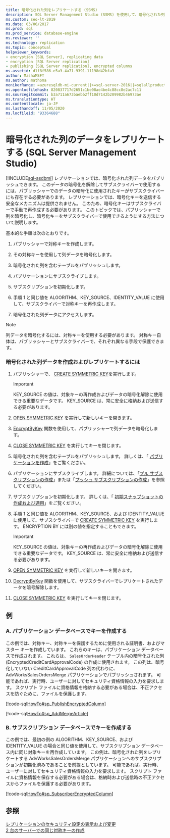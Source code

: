 ```yaml
---
title: 暗号化された列をレプリケートする (SSMS)
description: SQL Server Management Studio (SSMS) を使用して、暗号化された列のデータをレプリケートする方法について説明します。
ms.custom: seo-lt-2019
ms.date: 03/06/2017
ms.prod: sql
ms.prod_service: database-engine
ms.reviewer: ''
ms.technology: replication
ms.topic: conceptual
helpviewer_keywords:
- encryption [SQL Server], replicating data
- encryption [SQL Server replication]
- publishing [SQL Server replication], encrypted columns
ms.assetid: d1f8f586-e5a3-4a71-9391-11198d42bfa3
author: MashaMSFT
ms.author: mathoma
monikerRange: =azuresqldb-mi-current||>=sql-server-2016||=sqlallproducts-allversions
ms.openlocfilehash: 820837717d2651c1be08ae4be4c88cc8e2ac7c11
ms.sourcegitcommit: b3a711a673baebb2ff10d7142b209982b46973ae
ms.translationtype: HT
ms.contentlocale: ja-JP
ms.lasthandoff: 11/05/2020
ms.locfileid: "93364688"
---
```

# <a name="replicate-data-in-encrypted-columns-sql-server-management-studio"></a>暗号化された列のデータをレプリケートする (SQL Server Management Studio)
[!INCLUDE[sql-asdbmi](../../../includes/applies-to-version/sql-asdbmi.md)]
  レプリケーションでは、暗号化された列データをパブリッシュできます。 このデータの暗号化を解除してサブスクライバーで使用するには、パブリッシャーでのデータの暗号化に使用されたキーがサブスクライバーにも存在する必要があります。 レプリケーションでは、暗号化キーを送信する安全なメカニズムは提供されません。 このため、暗号化キーはサブスクライバーで手動で再作成する必要があります。 このトピックでは、パブリッシャーで列を暗号化し、暗号化キーをサブスクライバーで使用できるようにする方法について説明します。  
  
 基本的な手順は次のとおりです。  
  
1.  パブリッシャーで対称キーを作成します。  
  
2.  その対称キーを使用して列データを暗号化します。  
  
3.  暗号化された列を含むテーブルをパブリッシュします。  
  
4.  パブリケーションにサブスクライブします。  
  
5.  サブスクリプションを初期化します。  
  
6.  手順 1 と同じ値を ALGORITHM、KEY_SOURCE、IDENTITY_VALUE に使用して、サブスクライバーで対称キーを再作成します。  
  
7.  暗号化された列データにアクセスします。  

> [!NOTE]  
>  列データを暗号化するには、対称キーを使用する必要があります。 対称キー自体は、パブリッシャーとサブスクライバーで、それぞれ異なる手段で保護できます。  
  
### <a name="to-create-and-replicate-encrypted-column-data"></a>暗号化された列データを作成およびレプリケートするには  
  
1.  パブリッシャーで、 [CREATE SYMMETRIC KEY](../../../t-sql/statements/create-symmetric-key-transact-sql.md)を実行します。  
  
    > [!IMPORTANT]  
    >  KEY_SOURCE の値は、対象キーの再作成およびデータの暗号化解除に使用できる重要なデータです。 KEY_SOURCE は、常に安全に格納および送信する必要があります。  
  
2.  [OPEN SYMMETRIC KEY](../../../t-sql/statements/open-symmetric-key-transact-sql.md) を実行して新しいキーを開きます。  
  
3.  [EncryptByKey](../../../t-sql/functions/encryptbykey-transact-sql.md) 関数を使用して、パブリッシャーで列データを暗号化します。  
  
4.  [CLOSE SYMMETRIC KEY](../../../t-sql/statements/close-symmetric-key-transact-sql.md) を実行してキーを閉じます。  
  
5.  暗号化された列を含むテーブルをパブリッシュします。 詳しくは、「 [パブリケーションを作成](../../../relational-databases/replication/publish/create-a-publication.md)」をご覧ください。  
  
6.  パブリケーションにサブスクライブします。 詳細については、「[プル サブスクリプションの作成](../../../relational-databases/replication/create-a-pull-subscription.md)」または「[プッシュ サブスクリプションの作成](../../../relational-databases/replication/create-a-push-subscription.md)」を参照してください。  
  
7.  サブスクリプションを初期化します。 詳しくは、「 [初期スナップショットの作成および適用](../../../relational-databases/replication/create-and-apply-the-initial-snapshot.md)」をご覧ください。  
  
8.  手順 1 と同じ値を ALGORITHM、KEY_SOURCE、および IDENTITY_VALUE に使用して、サブスクライバーで [CREATE SYMMETRIC KEY](../../../t-sql/statements/create-symmetric-key-transact-sql.md) を実行します。 ENCRYPTION BY には別の値を指定することもできます。  
  
    > [!IMPORTANT]  
    >  KEY_SOURCE の値は、対象キーの再作成およびデータの暗号化解除に使用できる重要なデータです。 KEY_SOURCE は、常に安全に格納および送信する必要があります。  
  
9. [OPEN SYMMETRIC KEY](../../../t-sql/statements/open-symmetric-key-transact-sql.md) を実行して新しいキーを開きます。  
  
10. [DecryptByKey](../../../t-sql/functions/decryptbykey-transact-sql.md) 関数を使用して、サブスクライバーでレプリケートされたデータを暗号解除します。  
  
11. [CLOSE SYMMETRIC KEY](../../../t-sql/statements/close-symmetric-key-transact-sql.md) を実行してキーを閉じます。  
  
## <a name="examples"></a>例

### <a name="a-create-keys-in-the-publication-database"></a>A. パブリケーション データベースでキーを作成する
 この例では、対称キー、対称キーを保護するために使用される証明書、およびマスター キーを作成しています。 これらのキーは、パブリケーション データベースで作成されます。 これらは、 `SalesOrderHeader` テーブル内の暗号化された列 (EncryptedCreditCardApprovalCode) の作成に使用されます。 この列は、暗号化していない CreditCardApprovalCode 列の代わりに、AdvWorksSalesOrdersMerge パブリケーションでパブリッシュされます。 可能であれば、実行時、ユーザーに対してセキュリティ資格情報の入力を要求します。 スクリプト ファイルに資格情報を格納する必要がある場合は、不正アクセスを防ぐために、ファイルを保護します。  
  
 [!code-sql[HowTo#sp_PublishEncryptedColumn](../../../relational-databases/replication/codesnippet/tsql/replicate-data-in-encryp_1.sql)]  
  
 [!code-sql[HowTo#sp_AddMergeArticle](../../../relational-databases/replication/codesnippet/tsql/replicate-data-in-encryp_2.sql)]  
  
### <a name="b-create-keys-in-the-subscription-database"></a>B. サブスクリプション データベースでキーを作成する
 この例では、最初の例の ALGORITHM、KEY_SOURCE、および IDENTITY_VALUE の場合と同じ値を使用して、サブスクリプション データベース内に同じ対象キーを再作成しています。 この例は、暗号化された列をレプリケートする AdvWorksSalesOrdersMerge パブリケーションへのサブスクリプションが初期化済みであることを前提としています。 可能であれば、実行時、ユーザーに対してセキュリティ資格情報の入力を要求します。 スクリプト ファイルに資格情報を保存する必要がある場合は、格納時および送信時の不正アクセスからファイルを保護する必要があります。  
  
 [!code-sql[HowTo#sp_SubscriberEncryptedColumn](../../../relational-databases/replication/codesnippet/tsql/replicate-data-in-encryp_3.sql)]  
  
## <a name="see-also"></a>参照  
 [レプリケーションのセキュリティ設定の表示および変更](../../../relational-databases/replication/security/view-and-modify-replication-security-settings.md)   
 [2 台のサーバーでの同じ対称キーの作成](../../../relational-databases/security/encryption/create-identical-symmetric-keys-on-two-servers.md)  
  
  

